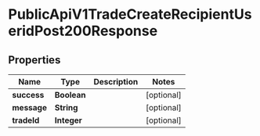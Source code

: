 

# PublicApiV1TradeCreateRecipientUseridPost200Response


## Properties

| Name | Type | Description | Notes |
|------------ | ------------- | ------------- | -------------|
|**success** | **Boolean** |  |  [optional] |
|**message** | **String** |  |  [optional] |
|**tradeId** | **Integer** |  |  [optional] |



